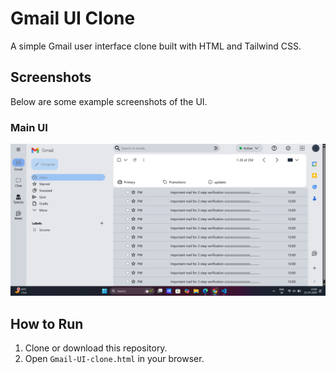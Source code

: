 # Gmail UI Clone

A simple Gmail user interface clone built with HTML and Tailwind CSS.

## Screenshots

Below are some example screenshots of the UI.  


### Main UI

![Main UI](output/1.png)



## How to Run

1. Clone or download this repository.
2. Open `Gmail-UI-clone.html` in your browser.
